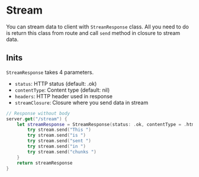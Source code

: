 # Stream

You can stream data to client with `StreanResponse` class. All you need to do is return this class from route and call `send` method in closure to stream data.

## Inits

`StreamResponse` takes 4 parameters.

- `status`: HTTP status (default: .ok)
- `contentType`: Content type (default: nil)
- `headers`: HTTP header used in response
- `streamClosure`: Closure where you send data in stream

```swift
// Response without body
server.get("/stream") {
    let streamResponse = StreamResponse(status: .ok, contentType = .html) { stream in
        try stream.send("This ")
        try stream.send("is ")
        try stream.send("sent ")
        try stream.send("in ")
        try stream.send("chunks ")
    }
    return streamResponse
}
```
